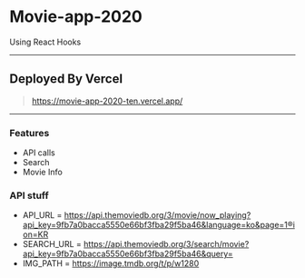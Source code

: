 # Movie-app-2020
 Using React Hooks

--------------------------

## Deployed By Vercel

> https://movie-app-2020-ten.vercel.app/

---------------------------

### Features

 - API calls
 - Search
 - Movie Info


### API stuff
 - API_URL = https://api.themoviedb.org/3/movie/now_playing?api_key=9fb7a0bacca5550e66bf3fba29f5ba46&language=ko&page=1®ion=KR
 - SEARCH_URL = https://api.themoviedb.org/3/search/movie?api_key=9fb7a0bacca5550e66bf3fba29f5ba46&query=
 - IMG_PATH = https://image.tmdb.org/t/p/w1280
